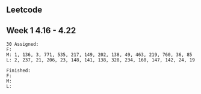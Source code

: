 ## Leetcode

## Week 1 4.16 - 4.22
    30 Assigned:
    F:
    M: 1, 136, 3, 771, 535, 217, 149, 202, 138, 49, 463, 219, 760, 36, 85
    L: 2, 237, 21, 206, 23, 148, 141, 138, 328, 234, 160, 147, 142, 24, 19
  
    Finished:
    F:
    M:
    L:
